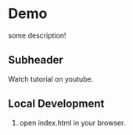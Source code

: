 # Demo

some description!

##   Subheader


Watch tutorial on youtube.

## Local Development

1. open index.html in your browser. 
